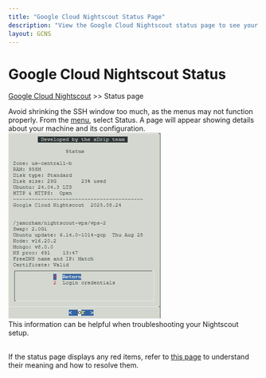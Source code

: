 ```yaml
---
title: "Google Cloud Nightscout Status Page"
description: "View the Google Cloud Nightscout status page to see your VM's configuration and troubleshoot issues. Includes documentation and help for interpreting status warnings."
layout: GCNS
---
```


# Google Cloud Nightscout Status
[Google Cloud Nightscout](./GoogleCloud.md) >> Status page  
  
Avoid shrinking the SSH window too much, as the menus may not function properly.  From the [menu](./Menu.md), select Status.  A page will appear showing details about your machine and its configuration.  
![](./images/Status.png)  
This information can be helpful when troubleshooting your Nightscout setup.  
<br/>  

If the status page displays any red items, refer to [this page](./StatusKey.md) to understand their meaning and how to resolve them.  
  
